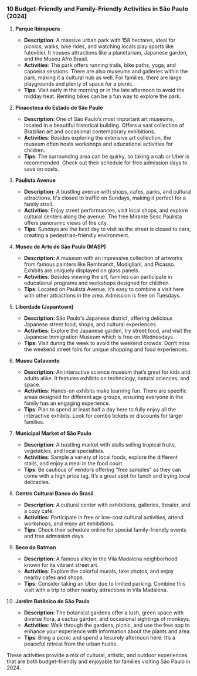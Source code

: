 ### 10 Budget-Friendly and Family-Friendly Activities in São Paulo (2024)

1. **Parque Ibirapuera**
   - **Description**: A massive urban park with 158 hectares, ideal for picnics, walks, bike rides, and watching locals play sports like futevôlei. It houses attractions like a planetarium, Japanese garden, and the Museu Afro Brasil.
   - **Activities**: The park offers running trails, bike paths, yoga, and capoeira sessions. There are also museums and galleries within the park, making it a cultural hub as well. For families, there are large playgrounds and plenty of space for a picnic.
   - **Tips**: Visit early in the morning or in the late afternoon to avoid the midday heat. Renting bikes can be a fun way to explore the park.

2. **Pinacoteca do Estado de São Paulo**
   - **Description**: One of São Paulo’s most important art museums, located in a beautiful historical building. Offers a vast collection of Brazilian art and occasional contemporary exhibitions.
   - **Activities**: Besides exploring the extensive art collection, the museum often hosts workshops and educational activities for children.
   - **Tips**: The surrounding area can be quirky, so taking a cab or Uber is recommended. Check out their schedule for free admission days to save on costs.

3. **Paulista Avenue**
   - **Description**: A bustling avenue with shops, cafes, parks, and cultural attractions. It's closed to traffic on Sundays, making it perfect for a family stroll.
   - **Activities**: Enjoy street performances, visit local shops, and explore cultural centers along the avenue. The free Mirante Sesc Paulista offers panoramic views of the city.
   - **Tips**: Sundays are the best day to visit as the street is closed to cars, creating a pedestrian-friendly environment.

4. **Museu de Arte de São Paulo (MASP)**
   - **Description**: A museum with an impressive collection of artworks from famous painters like Rembrandt, Modigliani, and Picasso. Exhibits are uniquely displayed on glass panels.
   - **Activities**: Besides viewing the art, families can participate in educational programs and workshops designed for children.
   - **Tips**: Located on Paulista Avenue, it’s easy to combine a visit here with other attractions in the area. Admission is free on Tuesdays.

5. **Liberdade (Japantown)**
   - **Description**: São Paulo's Japanese district, offering delicious Japanese street food, shops, and cultural experiences.
   - **Activities**: Explore the Japanese garden, try street food, and visit the Japanese Immigration Museum which is free on Wednesdays.
   - **Tips**: Visit during the week to avoid the weekend crowds. Don’t miss the weekend street fairs for unique shopping and food experiences.

6. **Museu Catavento**
   - **Description**: An interactive science museum that’s great for kids and adults alike. It features exhibits on technology, natural sciences, and space.
   - **Activities**: Hands-on exhibits make learning fun. There are specific areas designed for different age groups, ensuring everyone in the family has an engaging experience.
   - **Tips**: Plan to spend at least half a day here to fully enjoy all the interactive exhibits. Look for combo tickets or discounts for larger families.

7. **Municipal Market of São Paulo**
   - **Description**: A bustling market with stalls selling tropical fruits, vegetables, and local specialties.
   - **Activities**: Sample a variety of local foods, explore the different stalls, and enjoy a meal in the food court.
   - **Tips**: Be cautious of vendors offering “free samples” as they can come with a high price tag. It’s a great spot for lunch and trying local delicacies.

8. **Centro Cultural Banco do Brasil**
   - **Description**: A cultural center with exhibitions, galleries, theater, and a cozy café.
   - **Activities**: Participate in free or low-cost cultural activities, attend workshops, and enjoy art exhibitions.
   - **Tips**: Check their schedule online for special family-friendly events and free admission days.

9. **Beco do Batman**
   - **Description**: A famous alley in the Vila Madalena neighborhood known for its vibrant street art.
   - **Activities**: Explore the colorful murals, take photos, and enjoy nearby cafes and shops.
   - **Tips**: Consider taking an Uber due to limited parking. Combine this visit with a trip to other nearby attractions in Vila Madalena.

10. **Jardim Botânico de São Paulo**
    - **Description**: The botanical gardens offer a lush, green space with diverse flora, a cactus garden, and occasional sightings of monkeys.
    - **Activities**: Walk through the gardens, picnic, and use the free app to enhance your experience with information about the plants and area.
    - **Tips**: Bring a picnic and spend a leisurely afternoon here. It’s a peaceful retreat from the urban hustle.

These activities provide a mix of cultural, artistic, and outdoor experiences that are both budget-friendly and enjoyable for families visiting São Paulo in 2024.
